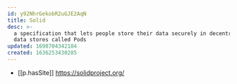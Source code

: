 ```yaml
---
id: y92NhrGekobR2uGJE2AqN
title: Solid
desc: >-
  a specification that lets people store their data securely in decentralized
  data stores called Pods
updated: 1698704342184
created: 1636253430285
---
```




- [[p.hasSite]] https://solidproject.org/
